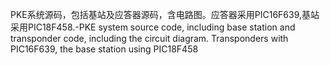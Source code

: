 PKE系统源码，包括基站及应答器源码，含电路图。应答器采用PIC16F639,基站采用PIC18F458.-PKE system source code, including base station and transponder code, including the circuit diagram. Transponders with PIC16F639, the base station using PIC18F458
